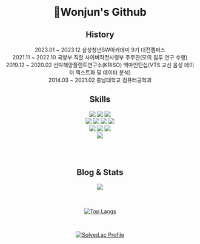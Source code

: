 <!--
### Hi there 👋


**WonjunChun/WonjunChun** is a ✨ _special_ ✨ repository because its `README.md` (this file) appears on your GitHub profile.


Backend Developer Wannabe

- 🔭 I’m currently working on ...
- 🌱 I’m currently learning Spring Boot, Algorithm, etc.
- 👯 I’m looking to collaborate on web service development.
- 🤔 I’m looking for help with ...
- 💬 Ask me about ...
- 📫 How to reach me: chunjh1103@naver.com / semaphore@kakao.com
- 😄 Pronouns: ...
- ⚡ Fun fact: ...
-->
<!--
# Hi there 👋
[![Solved.ac Profile](http://mazassumnida.wtf/api/v2/generate_badge?boj=chunjh1103)](https://solved.ac/chunjh1103/)


## Interests 👀
- Algorithm
- Backend(Spring Framework, Spring Boot)
- Computer Vision

![GitHub stats](https://github-readme-stats.vercel.app/api?username=WonjunChun&show_icons=true&theme=tokyonight)

[![Top Langs](https://github-readme-stats.vercel.app/api/top-langs/?username=WonjunChun&hide=jupyter%20notebook&count_private=true&theme=tokyonight)](https://github.com/WonjunChun/github-readme-stats)
-->

<div align=center>
  
<br/>
  <h1>👋Wonjun's Github</h1>
  <h2>History</h2>
  2023.01 ~ 2023.12 삼성청년SW아카데미 9기 대전캠퍼스 <br />
  2021.11 ~ 2022.10 국방부 직할 사이버작전사령부 주무관(모의 침투 연구 수행) <br />
  2019.12 ~ 2020.02 선박해양플랜트연구소(KRISO) 백마인턴십(VTS 교신 음성 데이터 텍스트화 및 데이터 분석) <br />
  2014.03 ~ 2021.02 충남대학교 컴퓨터공학과 <br />
  <h2>Skills</h2>
  <img src="https://img.shields.io/badge/Java-007396?style=flat-square&logo=Java&logoColor=white">
  <img src="https://img.shields.io/badge/JavaScript-F7DF1E?style=flat&logo=JavaScript&logoColor=white"/>
  <img src="https://img.shields.io/badge/Python-3776AB?style=flat&logo=Python&logoColor=white"/>
  <!-- <img src="https://img.shields.io/badge/TypeScript-3178C6?style=flat&logo=TypeScript&logoColor=white"/> -->
  <br/>
  <img src="https://img.shields.io/badge/Vue.js-4FC08D?style=flat&logo=Vue.js&logoColor=white"/>
  <!-- <img src="https://img.shields.io/badge/React-61DAFB?style=flat&logo=React&logoColor=white"/> -->
  <img src="https://img.shields.io/badge/Spring-6DB33F?style=flat&logo=Spring&logoColor=white"/>
  <img src="https://img.shields.io/badge/SpringBoot-6DB33F?style=flat&logo=SpringBoot&logoColor=white"/>
  <img src="https://img.shields.io/badge/MySQL-4479A1?style=flat&logo=MySQL&logoColor=white"/>
  <br/>
  <img src="https://img.shields.io/badge/HTML5-E34F26?style=flat&logo=HTML5&logoColor=white"/>
  <img src="https://img.shields.io/badge/CSS3-1572B6?style=flat&logo=CSS3&logoColor=white"/>
  <img src="https://img.shields.io/badge/Bootstrap-7952B3?style=flat&logo=Bootstrap&logoColor=white"/>
  <br/>
  <img src="https://img.shields.io/badge/Opencv-A9A9A9?style=flat&logo=Opencv&logoColor=white"/>
  
  <br/><br/>
  
  <h2>Blog & Stats</h2>
  <a href="https://seinenim.tistory.com"><img src="https://img.shields.io/badge/Tech Blog-000000?style=flat&logo=Tistory&logoColor=orange"/></a>
  
 <br/><br/>
 [![Top Langs](https://github-readme-stats.vercel.app/api/top-langs/?username=WonjunChun&hide=jupyter%20notebook,CSS&count_private=true&theme=tokyonight)](https://github.com/WonjunChun/github-readme-stats)

 <br/>
 
  [![Solved.ac Profile](http://mazassumnida.wtf/api/v2/generate_badge?boj=chunjh1103)](https://solved.ac/chunjh1103/)
  
</div>
